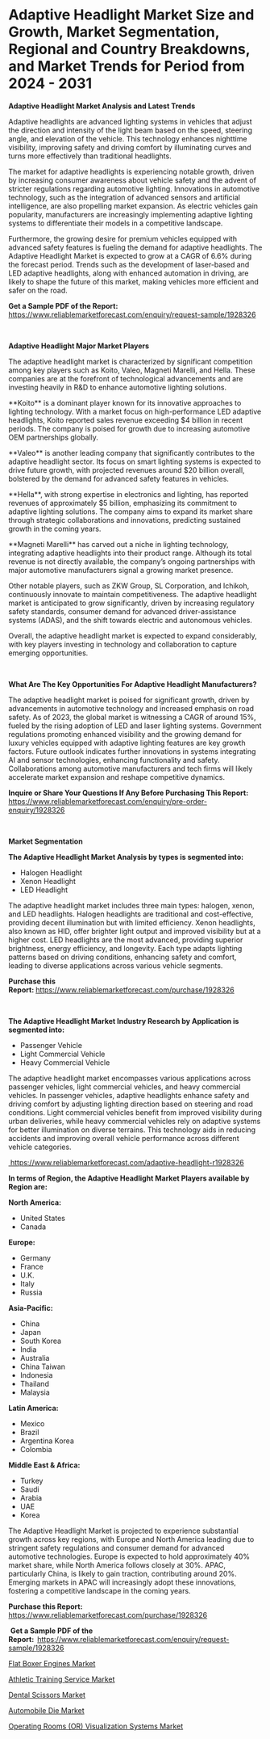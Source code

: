<p><h1>Adaptive Headlight Market Size and Growth, Market Segmentation, Regional and Country Breakdowns, and Market Trends for Period from 2024 -  2031</h1></p><p><strong>Adaptive Headlight Market Analysis and Latest Trends</strong></p>
<p><p>Adaptive headlights are advanced lighting systems in vehicles that adjust the direction and intensity of the light beam based on the speed, steering angle, and elevation of the vehicle. This technology enhances nighttime visibility, improving safety and driving comfort by illuminating curves and turns more effectively than traditional headlights.</p><p>The market for adaptive headlights is experiencing notable growth, driven by increasing consumer awareness about vehicle safety and the advent of stricter regulations regarding automotive lighting. Innovations in automotive technology, such as the integration of advanced sensors and artificial intelligence, are also propelling market expansion. As electric vehicles gain popularity, manufacturers are increasingly implementing adaptive lighting systems to differentiate their models in a competitive landscape.</p><p>Furthermore, the growing desire for premium vehicles equipped with advanced safety features is fueling the demand for adaptive headlights. The Adaptive Headlight Market is expected to grow at a CAGR of 6.6% during the forecast period. Trends such as the development of laser-based and LED adaptive headlights, along with enhanced automation in driving, are likely to shape the future of this market, making vehicles more efficient and safer on the road.</p></p>
<p><strong>Get a Sample PDF of the Report:&nbsp;</strong> <a href="https://www.reliablemarketforecast.com/enquiry/request-sample/1928326?utm_campaign=1159&utm_medium=2&utm_source=Github&utm_content=ia&utm_term=25102024&utm_id=adaptive-headlight">https://www.reliablemarketforecast.com/enquiry/request-sample/1928326</a></p>
<p>&nbsp;</p>
<p><strong>Adaptive Headlight Major Market Players</strong></p>
<p><p>The adaptive headlight market is characterized by significant competition among key players such as Koito, Valeo, Magneti Marelli, and Hella. These companies are at the forefront of technological advancements and are investing heavily in R&D to enhance automotive lighting solutions.</p><p>**Koito** is a dominant player known for its innovative approaches to lighting technology. With a market focus on high-performance LED adaptive headlights, Koito reported sales revenue exceeding $4 billion in recent periods. The company is poised for growth due to increasing automotive OEM partnerships globally.</p><p>**Valeo** is another leading company that significantly contributes to the adaptive headlight sector. Its focus on smart lighting systems is expected to drive future growth, with projected revenues around $20 billion overall, bolstered by the demand for advanced safety features in vehicles.</p><p>**Hella**, with strong expertise in electronics and lighting, has reported revenues of approximately $5 billion, emphasizing its commitment to adaptive lighting solutions. The company aims to expand its market share through strategic collaborations and innovations, predicting sustained growth in the coming years.</p><p>**Magneti Marelli** has carved out a niche in lighting technology, integrating adaptive headlights into their product range. Although its total revenue is not directly available, the company’s ongoing partnerships with major automotive manufacturers signal a growing market presence.</p><p>Other notable players, such as ZKW Group, SL Corporation, and Ichikoh, continuously innovate to maintain competitiveness. The adaptive headlight market is anticipated to grow significantly, driven by increasing regulatory safety standards, consumer demand for advanced driver-assistance systems (ADAS), and the shift towards electric and autonomous vehicles.</p><p>Overall, the adaptive headlight market is expected to expand considerably, with key players investing in technology and collaboration to capture emerging opportunities.</p></p>
<p>&nbsp;</p>
<p><strong>What Are The Key Opportunities For Adaptive Headlight Manufacturers?</strong></p>
<p><p>The adaptive headlight market is poised for significant growth, driven by advancements in automotive technology and increased emphasis on road safety. As of 2023, the global market is witnessing a CAGR of around 15%, fueled by the rising adoption of LED and laser lighting systems. Government regulations promoting enhanced visibility and the growing demand for luxury vehicles equipped with adaptive lighting features are key growth factors. Future outlook indicates further innovations in systems integrating AI and sensor technologies, enhancing functionality and safety. Collaborations among automotive manufacturers and tech firms will likely accelerate market expansion and reshape competitive dynamics.</p></p>
<p><strong>Inquire or Share Your Questions If Any Before Purchasing This Report:</strong> <a href="https://www.reliablemarketforecast.com/enquiry/pre-order-enquiry/1928326?utm_campaign=1159&utm_medium=2&utm_source=Github&utm_content=ia&utm_term=25102024&utm_id=adaptive-headlight">https://www.reliablemarketforecast.com/enquiry/pre-order-enquiry/1928326</a></p>
<p>&nbsp;</p>
<p><strong>Market Segmentation</strong></p>
<p><strong>The Adaptive Headlight Market Analysis by types is segmented into:</strong></p>
<p><ul><li>Halogen Headlight</li><li>Xenon Headlight</li><li>LED Headlight</li></ul></p>
<p><p>The adaptive headlight market includes three main types: halogen, xenon, and LED headlights. Halogen headlights are traditional and cost-effective, providing decent illumination but with limited efficiency. Xenon headlights, also known as HID, offer brighter light output and improved visibility but at a higher cost. LED headlights are the most advanced, providing superior brightness, energy efficiency, and longevity. Each type adapts lighting patterns based on driving conditions, enhancing safety and comfort, leading to diverse applications across various vehicle segments.</p></p>
<p><strong>Purchase this Report:&nbsp;</strong><a href="https://www.reliablemarketforecast.com/purchase/1928326?utm_campaign=1159&utm_medium=2&utm_source=Github&utm_content=ia&utm_term=25102024&utm_id=adaptive-headlight">https://www.reliablemarketforecast.com/purchase/1928326</a></p>
<p>&nbsp;</p>
<p><strong>The Adaptive Headlight Market Industry Research by Application is segmented into:</strong></p>
<p><ul><li>Passenger Vehicle</li><li>Light Commercial Vehicle</li><li>Heavy Commercial Vehicle</li></ul></p>
<p><p>The adaptive headlight market encompasses various applications across passenger vehicles, light commercial vehicles, and heavy commercial vehicles. In passenger vehicles, adaptive headlights enhance safety and driving comfort by adjusting lighting direction based on steering and road conditions. Light commercial vehicles benefit from improved visibility during urban deliveries, while heavy commercial vehicles rely on adaptive systems for better illumination on diverse terrains. This technology aids in reducing accidents and improving overall vehicle performance across different vehicle categories.</p></p>
<p><a href="https://www.reliablemarketforecast.com/adaptive-headlight-r1928326?utm_campaign=1159&utm_medium=2&utm_source=Github&utm_content=ia&utm_term=25102024&utm_id=adaptive-headlight">&nbsp;https://www.reliablemarketforecast.com/adaptive-headlight-r1928326</a></p>
<p><strong>In terms of Region, the Adaptive Headlight Market Players available by Region are:</strong></p>
<p>
    <p> <strong> North America: </strong>
        <ul>
            <li>United States</li>
            <li>Canada</li>
        </ul>
        </p> 
    <p> <strong> Europe: </strong>
        <ul>
            <li>Germany</li>
            <li>France</li>
            <li>U.K.</li>
            <li>Italy</li>
            <li>Russia</li>
        </ul>
        </p> 
    <p> <strong> Asia-Pacific: </strong>
        <ul>
            <li>China</li>
            <li>Japan</li>
            <li>South Korea</li>
            <li>India</li>
            <li>Australia</li>
            <li>China Taiwan</li>
            <li>Indonesia</li>
            <li>Thailand</li>
            <li>Malaysia</li>
        </ul>
        </p> 
    <p> <strong> Latin America: </strong>
        <ul>
            <li>Mexico</li>
            <li>Brazil</li>
            <li>Argentina Korea</li>
            <li>Colombia</li>
        </ul>
        </p> 
    <p> <strong> Middle East & Africa: </strong>
        <ul>
            <li>Turkey</li>
            <li>Saudi</li>
            <li>Arabia</li>
            <li>UAE</li>
            <li>Korea</li>
        </ul>
    </p>
    </p>
<p><p>The Adaptive Headlight Market is projected to experience substantial growth across key regions, with Europe and North America leading due to stringent safety regulations and consumer demand for advanced automotive technologies. Europe is expected to hold approximately 40% market share, while North America follows closely at 30%. APAC, particularly China, is likely to gain traction, contributing around 20%. Emerging markets in APAC will increasingly adopt these innovations, fostering a competitive landscape in the coming years.</p></p>
<p><strong>Purchase this Report: </strong><a href="https://www.reliablemarketforecast.com/purchase/1928326?utm_campaign=1159&utm_medium=2&utm_source=Github&utm_content=ia&utm_term=25102024&utm_id=adaptive-headlight">https://www.reliablemarketforecast.com/purchase/1928326</a></p>
<p>&nbsp;<strong>Get a Sample PDF of the Report:&nbsp;&nbsp;</strong><a href="https://www.reliablemarketforecast.com/enquiry/request-sample/1928326?utm_campaign=1159&utm_medium=2&utm_source=Github&utm_content=ia&utm_term=25102024&utm_id=adaptive-headlight">https://www.reliablemarketforecast.com/enquiry/request-sample/1928326</a></p>
<p><strong></strong></p>
<p><p><a href="https://issuu.com/reportprime-2/docs/flat-boxer-engines-market-size-2030.pptx?utm_campaign=1159&utm_medium=2&utm_source=Github&utm_content=ia&utm_term=25102024&utm_id=adaptive-headlight">Flat Boxer Engines Market</a></p><p><a href="https://www.linkedin.com/pulse/global-athletic-training-service-market-trends-forecasts-4jxae?utm_campaign=1159&utm_medium=2&utm_source=Github&utm_content=ia&utm_term=25102024&utm_id=adaptive-headlight">Athletic Training Service Market</a></p><p><a href="https://github.com/graciah1naze/Market-Research-Report-List-1/blob/main/dental-scissors-market.md?utm_campaign=1159&utm_medium=2&utm_source=Github&utm_content=ia&utm_term=25102024&utm_id=adaptive-headlight">Dental Scissors Market</a></p><p><a href="https://issuu.com/reportprime-2/docs/automobile-die-market-size-2030.pptx?utm_campaign=1159&utm_medium=2&utm_source=Github&utm_content=ia&utm_term=25102024&utm_id=adaptive-headlight">Automobile Die Market</a></p><p><a href="https://www.linkedin.com/pulse/operating-rooms-visualization-systems-market-matrix-applications-4eo5e?utm_campaign=1159&utm_medium=2&utm_source=Github&utm_content=ia&utm_term=25102024&utm_id=adaptive-headlight">Operating Rooms (OR) Visualization Systems Market</a></p></p>